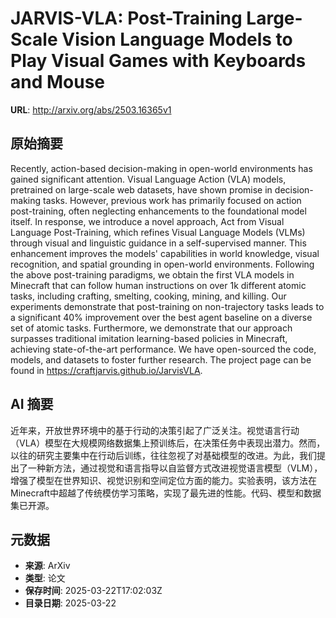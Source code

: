 # JARVIS-VLA: Post-Training Large-Scale Vision Language Models to Play Visual Games with Keyboards and Mouse

**URL**: http://arxiv.org/abs/2503.16365v1

## 原始摘要

Recently, action-based decision-making in open-world environments has gained
significant attention. Visual Language Action (VLA) models, pretrained on
large-scale web datasets, have shown promise in decision-making tasks. However,
previous work has primarily focused on action post-training, often neglecting
enhancements to the foundational model itself. In response, we introduce a
novel approach, Act from Visual Language Post-Training, which refines Visual
Language Models (VLMs) through visual and linguistic guidance in a
self-supervised manner. This enhancement improves the models' capabilities in
world knowledge, visual recognition, and spatial grounding in open-world
environments. Following the above post-training paradigms, we obtain the first
VLA models in Minecraft that can follow human instructions on over 1k different
atomic tasks, including crafting, smelting, cooking, mining, and killing. Our
experiments demonstrate that post-training on non-trajectory tasks leads to a
significant 40% improvement over the best agent baseline on a diverse set of
atomic tasks. Furthermore, we demonstrate that our approach surpasses
traditional imitation learning-based policies in Minecraft, achieving
state-of-the-art performance. We have open-sourced the code, models, and
datasets to foster further research. The project page can be found in
https://craftjarvis.github.io/JarvisVLA.


## AI 摘要

近年来，开放世界环境中的基于行动的决策引起了广泛关注。视觉语言行动（VLA）模型在大规模网络数据集上预训练后，在决策任务中表现出潜力。然而，以往的研究主要集中在行动后训练，往往忽视了对基础模型的改进。为此，我们提出了一种新方法，通过视觉和语言指导以自监督方式改进视觉语言模型（VLM），增强了模型在世界知识、视觉识别和空间定位方面的能力。实验表明，该方法在Minecraft中超越了传统模仿学习策略，实现了最先进的性能。代码、模型和数据集已开源。

## 元数据

- **来源**: ArXiv
- **类型**: 论文
- **保存时间**: 2025-03-22T17:02:03Z
- **目录日期**: 2025-03-22
